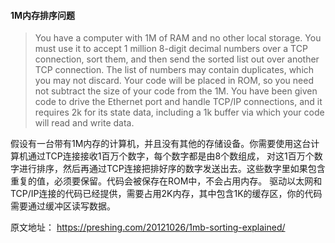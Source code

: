 #### 1M内存排序问题

>You have a computer with 1M of RAM and no other local storage. 
>You must use it to accept 1 million 8-digit decimal numbers over a TCP connection, sort them, 
>and then send the sorted list out over another TCP connection. 
>The list of numbers may contain duplicates, which you may not discard. 
>Your code will be placed in ROM, so you need not subtract the size of your code from the 1M. 
>You have been given code to drive the Ethernet port and handle TCP/IP connections, and it requires 2k for its state data, 
>including a 1k buffer via which your code will read and write data.

假设有一台带有1M内存的计算机，并且没有其他的存储设备。你需要使用这台计算机通过TCP连接接收1百万个数字，每个数字都是由8个数组成，
对这1百万个数字进行排序，然后再通过TCP连接把排好序的数字发送出去。这些数字里如果包含重复的值，必须要保留。代码会被保存在ROM中，不会占用内存。
驱动以太网和TCP/IP连接的代码已经提供，需要占用2K内存，其中包含1K的缓存区，你的代码需要通过缓冲区读写数据。


原文地址： https://preshing.com/20121026/1mb-sorting-explained/
